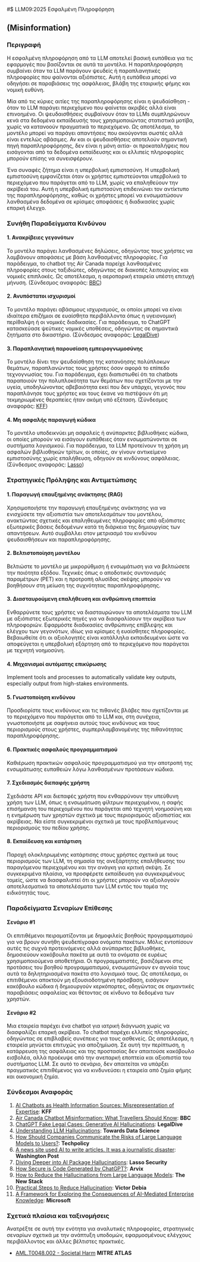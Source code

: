 #$ LLM09:2025 Εσφαλμένη Πληροφόρηση  
##            (Misinformation)

### Περιγραφή

Η εσφαλμένη πληροφόρηση από τα LLM αποτελεί βασική ευπάθεια για τις εφαρμογές που βασίζονται σε αυτά τα μοντέλα. Η παραπληροφόρηση συμβαίνει όταν τα LLM παράγουν ψευδείς ή παραπλανητικές πληροφορίες που φαίνονται αξιόπιστες. Αυτή η ευπάθεια μπορεί να οδηγήσει σε παραβιάσεις της ασφάλειας, βλάβη της εταιρικής φήμης και νομική ευθύνη.

Μία από τις κύριες αιτίες της παραπληροφόρησης είναι η ψευδαίσθηση - όταν το LLM παράγει περιεχόμενο που φαίνεται ακριβές αλλά είναι επινοημένο. Οι ψευδαισθήσεις συμβαίνουν όταν τα LLMs συμπληρώνουν κενά στα δεδομένα εκπαίδευσής τους χρησιμοποιώντας στατιστικά μοτίβα, χωρίς να κατανοούν πραγματικά το περιεχόμενο. Ως αποτέλεσμα, το μοντέλο μπορεί να παράγει απαντήσεις που ακούγονται σωστές αλλά είναι εντελώς αβάσιμες. Αν και οι ψευδαισθήσεις αποτελούν σημαντική πηγή παραπληροφόρησης, δεν είναι η μόνη αιτία- οι προκαταλήψεις που εισάγονται από τα δεδομένα εκπαίδευσης και οι ελλιπείς πληροφορίες μπορούν επίσης να συνεισφέρουν.

Ένα συναφές ζήτημα είναι η υπερβολική εμπιστοσύνη. Η υπερβολική εμπιστοσύνη εμφανίζεται όταν οι χρήστες εμπιστεύονται υπερβολικά το περιεχόμενο που παράγεται από το LLM, χωρίς να επαληθεύουν την ακρίβειά του. Αυτή η υπερβολική εμπιστοσύνη επιδεινώνει τον αντίκτυπο της παραπληροφόρησης, καθώς οι χρήστες μπορεί να ενσωματώσουν λανθασμένα δεδομένα σε κρίσιμες αποφάσεις ή διαδικασίες χωρίς επαρκή έλεγχο.

### Συνήθη Παραδείγματα Κινδύνου

#### 1. Ανακρίβειες γεγονότων
  Το μοντέλο παράγει λανθασμένες δηλώσεις, οδηγώντας τους χρήστες να λαμβάνουν αποφάσεις με βάση λανθασμένες πληροφορίες. Για παράδειγμα, το chatbot της Air Canada παρείχε λανθασμένες πληροφορίες στους ταξιδιώτες, οδηγώντας σε διακοπές λειτουργίας και νομικές επιπλοκές. Ως αποτέλεσμα, η αεροπορική εταιρεία υπέστη επιτυχή μήνυση.
  (Σύνδεσμος αναφοράς: [BBC](https://www.bbc.com/travel/article/20240222-air-canada-chatbot-misinformation-what-travellers-should-know))
#### 2. Ανυπόστατοι ισχυρισμοί
  Το μοντέλο παράγει αβάσιμους ισχυρισμούς, οι οποίοι μπορεί να είναι ιδιαίτερα επιζήμιοι σε ευαίσθητα περιβάλλοντα όπως η υγειονομική περίθαλψη ή οι νομικές διαδικασίες. Για παράδειγμα, το ChatGPT κατασκεύασε ψεύτικες νομικές υποθέσεις, οδηγώντας σε σημαντικά ζητήματα στο δικαστήριο.
  (Σύνδεσμος αναφοράς: [LegalDive](https://www.legaldive.com/news/chatgpt-fake-legal-cases-generative-ai-hallucinations/651557/))
#### 3. Παραπλανητική παρουσίαση εμπειρογνωμοσύνης
  Το μοντέλο δίνει την ψευδαίσθηση της κατανόησης πολύπλοκων θεμάτων, παραπλανώντας τους χρήστες όσον αφορά το επίπεδο τεχνογνωσίας του. Για παράδειγμα, έχει διαπιστωθεί ότι τα chatbots παραποιούν την πολυπλοκότητα των θεμάτων που σχετίζονται με την υγεία, υποδηλώνοντας αβεβαιότητα εκεί που δεν υπάρχει, γεγονός που παραπλάνησε τους χρήστες και τους έκανε να πιστέψουν ότι μη τεκμηριωμένες θεραπείες ήταν ακόμη υπό εξέταση.
  (Σύνδεσμος αναφοράς: [KFF](https://www.kff.org/health-misinformation-monitor/volume-05/))
#### 4. Μη ασφαλής παραγωγή κώδικα
  Το μοντέλο υποδεικνύει μη ασφαλείς ή ανύπαρκτες βιβλιοθήκες κώδικα, οι οποίες μπορούν να εισάγουν ευπάθειες όταν ενσωματώνονται σε συστήματα λογισμικού. Για παράδειγμα, τα LLM προτείνουν τη χρήση μη ασφαλών βιβλιοθηκών τρίτων, οι οποίες, αν γίνουν αντικείμενο εμπιστοσύνης χωρίς επαλήθευση, οδηγούν σε κινδύνους ασφάλειας.
  (Σύνδεσμος αναφοράς: [Lasso](https://www.lasso.security/blog/ai-package-hallucinations))

### Στρατηγικές Πρόληψης και Αντιμετώπισης

#### 1. Παραγωγή επαυξημένης ανάκτησης (RAG)
  Χρησιμοποιήστε την παραγωγή επαυξημένης ανάκτησης για να ενισχύσετε την αξιοπιστία των αποτελεσμάτων του μοντέλου, ανακτώντας σχετικές και επαληθευμένες πληροφορίες από αξιόπιστες εξωτερικές βάσεις δεδομένων κατά τη διάρκεια της δημιουργίας των απαντήσεων. Αυτό συμβάλλει στον μετριασμό του κινδύνου ψευδαισθήσεων και παραπληροφόρησης.
#### 2. Βελτιστοποίηση μοντέλου
  Βελτιώστε το μοντέλο με μικρορύθμιση ή ενσωμάτωση για να βελτιώσετε την ποιότητα εξόδου. Τεχνικές όπως ο αποδοτικός συντονισμός παραμέτρων (PET) και η προτροπή αλυσίδας σκέψης μπορούν να βοηθήσουν στη μείωση της συχνότητας παραπληροφόρησης.
#### 3. Διασταυρούμενη επαλήθευση και ανθρώπινη εποπτεία
  Ενθαρρύνετε τους χρήστες να διασταυρώνουν τα αποτελέσματα του LLM με αξιόπιστες εξωτερικές πηγές για να διασφαλίσουν την ακρίβεια των πληροφοριών. Εφαρμόστε διαδικασίες ανθρώπινης επίβλεψης και ελέγχου των γεγονότων, ιδίως για κρίσιμες ή ευαίσθητες πληροφορίες. Βεβαιωθείτε ότι οι αξιολογητές είναι κατάλληλα εκπαιδευμένοι ώστε να αποφεύγεται η υπερβολική εξάρτηση από το περιεχόμενο που παράγεται με τεχνητή νοημοσύνη.
#### 4. Μηχανισμοί αυτόματης επικύρωσης
  Implement tools and processes to automatically validate key outputs, especially output from high-stakes environments.
#### 5. Γνωστοποίηση κινδύνου
  Προσδιορίστε τους κινδύνους και τις πιθανές βλάβες που σχετίζονται με το περιεχόμενο που παράγεται από το LLM και, στη συνέχεια, γνωστοποιήστε με σαφήνεια αυτούς τους κινδύνους και τους περιορισμούς στους χρήστες, συμπεριλαμβανομένης της πιθανότητας παραπληροφόρησης.
#### 6. Πρακτικές ασφαλούς προγραμματισμού
  Καθιέρωση πρακτικών ασφαλούς προγραμματισμού για την αποτροπή της ενσωμάτωσης ευπαθειών λόγω λανθασμένων προτάσεων κώδικα.
#### 7. Σχεδιασμός διεπαφής χρήστη
  Σχεδιάστε API και διεπαφές χρήστη που ενθαρρύνουν την υπεύθυνη χρήση των LLM, όπως η ενσωμάτωση φίλτρων περιεχομένου, η σαφής επισήμανση του περιεχομένου που παράγεται από τεχνητή νοημοσύνη και η ενημέρωση των χρηστών σχετικά με τους περιορισμούς αξιοπιστίας και ακρίβειας. Να είστε συγκεκριμένοι σχετικά με τους προβλεπόμενους περιορισμούς του πεδίου χρήσης.
#### 8. Εκπαίδευση και κατάρτιση
  Παροχή ολοκληρωμένης κατάρτισης στους χρήστες σχετικά με τους περιορισμούς των LLM, τη σημασία της ανεξάρτητης επαλήθευσης του παραγόμενου περιεχομένου και την ανάγκη για κριτική σκέψη. Σε συγκεκριμένα πλαίσια, να προσφέρετε εκπαίδευση για συγκεκριμένους τομείς, ώστε να διασφαλιστεί ότι οι χρήστες μπορούν να αξιολογούν αποτελεσματικά τα αποτελέσματα των LLM εντός του τομέα της ειδικότητάς τους.

### Παραδείγματα Σεναρίων Επίθεσης

#### Σενάριο #1
  Οι επιτιθέμενοι πειραματίζονται με δημοφιλείς βοηθούς προγραμματισμού για να βρουν συνήθη ψευδεπίγραφα ονόματα πακέτων. Μόλις εντοπίσουν αυτές τις συχνά προτεινόμενες αλλά ανύπαρκτες βιβλιοθήκες, δημοσιεύουν κακόβουλα πακέτα με αυτά τα ονόματα σε ευρέως χρησιμοποιούμενα αποθετήρια. Οι προγραμματιστές, βασιζόμενοι στις προτάσεις του βοηθού προγραμματισμού, ενσωματώνουν εν αγνοία τους αυτά τα δηλητηριασμένα πακέτα στο λογισμικό τους. Ως αποτέλεσμα, οι επιτιθέμενοι αποκτούν μη εξουσιοδοτημένη πρόσβαση, εισάγουν κακόβουλο κώδικα ή δημιουργούν κερκόπορτες, οδηγώντας σε σημαντικές παραβιάσεις ασφαλείας και θέτοντας σε κίνδυνο τα δεδομένα των χρηστών.
#### Σενάριο #2
  Μια εταιρεία παρέχει ένα chatbot για ιατρική διάγνωση χωρίς να διασφαλίζει επαρκή ακρίβεια. Το chatbot παρέχει ελλιπείς πληροφορίες, οδηγώντας σε επιβλαβείς συνέπειες για τους ασθενείς. Ως αποτέλεσμα, η εταιρεία μηνύεται επιτυχώς για αποζημίωση. Σε αυτή την περίπτωση, η κατάρρευση της ασφάλειας και της προστασίας δεν απαιτούσε κακόβουλο εισβολέα, αλλά προέκυψε από την ανεπαρκή εποπτεία και αξιοπιστία του συστήματος LLM. Σε αυτό το σενάριο, δεν απαιτείται να υπάρξει πραγματικός επιτιθέμενος για να κινδυνεύσει η εταιρεία από ζημία φήμης και οικονομική ζημία.

### Σύνδεσμοι Αναφοράς

1. [AI Chatbots as Health Information Sources: Misrepresentation of Expertise](https://www.kff.org/health-misinformation-monitor/volume-05/): **KFF**
2. [Air Canada Chatbot Misinformation: What Travellers Should Know](https://www.bbc.com/travel/article/20240222-air-canada-chatbot-misinformation-what-travellers-should-know): **BBC**
3. [ChatGPT Fake Legal Cases: Generative AI Hallucinations](https://www.legaldive.com/news/chatgpt-fake-legal-cases-generative-ai-hallucinations/651557/): **LegalDive**
4. [Understanding LLM Hallucinations](https://towardsdatascience.com/llm-hallucinations-ec831dcd7786): **Towards Data Science**
5. [How Should Companies Communicate the Risks of Large Language Models to Users?](https://techpolicy.press/how-should-companies-communicate-the-risks-of-large-language-models-to-users/): **Techpolicy**
6. [A news site used AI to write articles. It was a journalistic disaster](https://www.washingtonpost.com/media/2023/01/17/cnet-ai-articles-journalism-corrections/): **Washington Post**
7. [Diving Deeper into AI Package Hallucinations](https://www.lasso.security/blog/ai-package-hallucinations): **Lasso Security**
8. [How Secure is Code Generated by ChatGPT?](https://arxiv.org/abs/2304.09655): **Arvix**
9. [How to Reduce the Hallucinations from Large Language Models](https://thenewstack.io/how-to-reduce-the-hallucinations-from-large-language-models/): **The New Stack**
10. [Practical Steps to Reduce Hallucination](https://newsletter.victordibia.com/p/practical-steps-to-reduce-hallucination): **Victor Debia**
11. [A Framework for Exploring the Consequences of AI-Mediated Enterprise Knowledge](https://www.microsoft.com/en-us/research/publication/a-framework-for-exploring-the-consequences-of-ai-mediated-enterprise-knowledge-access-and-identifying-risks-to-workers/): **Microsoft**

### Σχετικά πλαίσια και ταξινομήσεις

Ανατρέξτε σε αυτή την ενότητα για αναλυτικές πληροφορίες, στρατηγικές σεναρίων σχετικά με την ανάπτυξη υποδομών, εφαρμοσμένους ελέγχους περιβάλλοντος και άλλες βέλτιστες πρακτικές.

- [AML.T0048.002 - Societal Harm](https://atlas.mitre.org/techniques/AML.T0048) **MITRE ATLAS**
